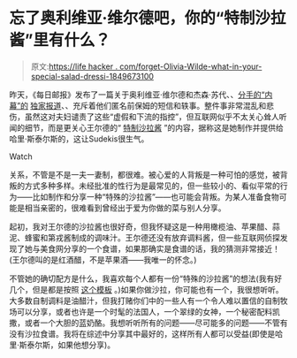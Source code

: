 # 忘了奥利维亚·维尔德吧，你的“特制沙拉酱”里有什么？

> 原文:[https://life hacker . com/forget-Olivia-Wilde-what-in-your-special-salad-dressi-1849673100](https://lifehacker.com/forget-olivia-wilde-whats-in-your-special-salad-dressi-1849673100)

昨天，《每日邮报》发布了一篇关于奥利维亚·维尔德和杰森·苏代、、[分手的“内幕”的](https://jezebel.com/jason-sudeikis-olivia-wilde-breakup-nanny-harry-styles-1849667719) [独家报道](https://www.dailymail.co.uk/news/article-11299523/Jason-Sudeikis-tried-prevent-Olivia-Wilde-seeing-Harry-Styles-fight.html)、、充斥着他们匿名前保姆的短信和轶事。整件事非常混乱和悲伤，虽然这对夫妇谴责了这些“虚假和下流的指控”，但互联网似乎不太关心耸人听闻的细节，而是更关心王尔德的“ [特制沙拉酱](https://www.newsweek.com/whats-olivia-wildes-special-salad-dressing-internet-dying-know-1752577) ”的内容，据称这是她制作并提供给哈里·斯泰尔斯的，这让Sudekis很生气。

Watch

关系，不管是不是一夫一妻制，都很难。被心爱的人背叛是一种可怕的感觉，被背叛的方式多种多样。未经批准的性行为是最常见的，但一些较小的、看似平常的行为——比如制作和分享一种“特殊的沙拉酱”——也可能会背叛。为某人准备食物可能是相当亲密的，很难看到曾经出于爱为你做的菜与别人分享。

起初，我对王尔德的沙拉酱也很好奇，但我怀疑这是一种用橄榄油、苹果醋、蒜泥、蜂蜜和第戎酱制成的调味汁。王尔德还没有放弃调料酱，但一些互联网侦探发现了她与美食网分享的一个食谱，如果那确实是食谱的话，我的猜测非常接近！(王尔德叫的是红酒醋，不是苹果酒——我唯一的怀念。)

不管她的确切配方是什么，我喜欢每个人都有一份“特殊的沙拉酱”的想法(我有好几个，但是都是按照 [这个模板](https://lifehacker.com/use-this-template-to-make-a-perfect-vinaigrette-every-t-1844718967) 。)如果你做沙拉，你可能也有一个，我很想听听。大多数自制调料是油醋汁，但我打赌你们中的一些人有一个令人难以置信的自制牧场可以分享，或者也许是一个时髦的法国人，一个翠绿的女神，一个秘密配料凯撒，或者一个大胆的蓝奶酪。我想听听所有的问题——尽可能多的问题——不管有没有沙拉食谱。我将在综述中分享其中最好的，这样所有人都可以受益(即使是哈里·斯泰尔斯，如果他想分享)。